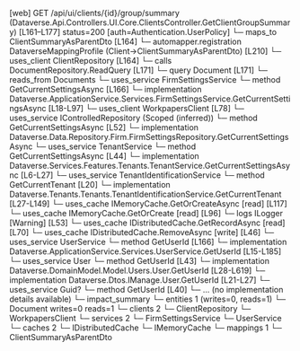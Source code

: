 [web] GET /api/ui/clients/{id}/group/summary  (Dataverse.Api.Controllers.UI.Core.ClientsController.GetClientGroupSummary)  [L161–L177] status=200 [auth=Authentication.UserPolicy]
  └─ maps_to ClientSummaryAsParentDto [L164]
    └─ automapper.registration DataverseMappingProfile (Client->ClientSummaryAsParentDto) [L210]
  └─ uses_client ClientRepository [L164]
  └─ calls DocumentRepository.ReadQuery [L171]
  └─ query Document [L171]
    └─ reads_from Documents
  └─ uses_service FirmSettingsService
    └─ method GetCurrentSettingsAsync [L166]
      └─ implementation Dataverse.ApplicationService.Services.FirmSettingsService.GetCurrentSettingsAsync [L18-L97]
        └─ uses_client WorkpapersClient [L78]
        └─ uses_service IControlledRepository<FirmSettings> (Scoped (inferred))
          └─ method GetCurrentSettingsAsync [L52]
            └─ implementation Dataverse.Data.Repository.Firm.FirmSettingsRepository.GetCurrentSettingsAsync
        └─ uses_service TenantService
          └─ method GetCurrentSettingsAsync [L44]
            └─ implementation Dataverse.Services.Features.Tenants.TenantService.GetCurrentSettingsAsync [L6-L27]
              └─ uses_service TenantIdentificationService
                └─ method GetCurrentTenant [L20]
                  └─ implementation Dataverse.Tenants.Tenants.TenantIdentificationService.GetCurrentTenant [L27-L149]
                    └─ uses_cache IMemoryCache.GetOrCreateAsync [read] [L117]
                    └─ uses_cache IMemoryCache.GetOrCreate [read] [L96]
                    └─ logs ILogger<ITenantIdentificationService> [Warning] [L53]
        └─ uses_cache IDistributedCache.GetRecordAsync [read] [L70]
        └─ uses_cache IDistributedCache.RemoveAsync [write] [L46]
  └─ uses_service UserService
    └─ method GetUserId [L166]
      └─ implementation Dataverse.ApplicationService.Services.UserService.GetUserId [L15-L185]
        └─ uses_service User
          └─ method GetUserId [L43]
            └─ implementation Dataverse.DomainModel.Model.Users.User.GetUserId [L28-L619]
            └─ implementation Dataverse.Dtos.IManage.User.GetUserId [L21-L27]
        └─ uses_service Guid?
          └─ method GetUserId [L40]
            └─ ... (no implementation details available)
  └─ impact_summary
    └─ entities 1 (writes=0, reads=1)
      └─ Document writes=0 reads=1
    └─ clients 2
      └─ ClientRepository
      └─ WorkpapersClient
    └─ services 2
      └─ FirmSettingsService
      └─ UserService
    └─ caches 2
      └─ IDistributedCache
      └─ IMemoryCache
    └─ mappings 1
      └─ ClientSummaryAsParentDto

